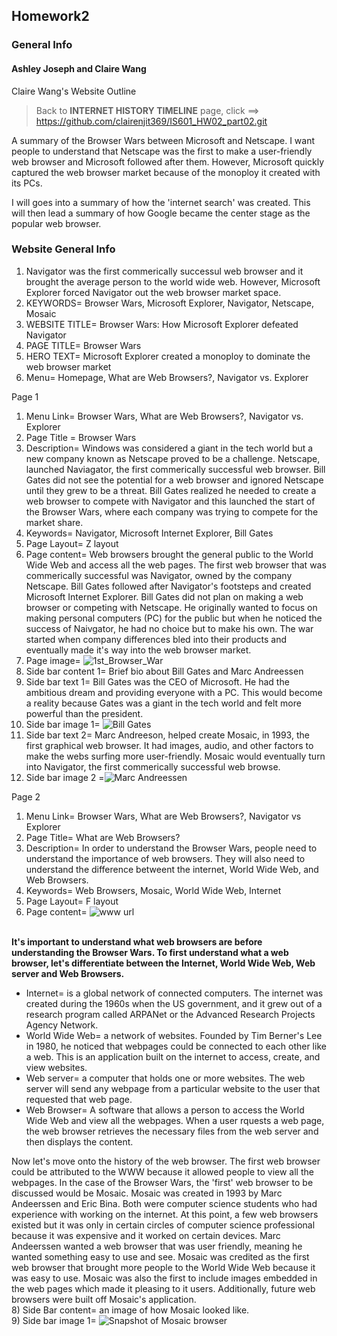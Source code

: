 ## Homework2 

### General Info
#### Ashley Joseph and Claire Wang

Claire Wang's Website Outline
> Back to **INTERNET HISTORY TIMELINE** page, click ==> https://github.com/clairenjit369/IS601_HW02_part02.git

<p> A summary of the Browser Wars between Microsoft and Netscape. I want people to understand that Netscape was the first to make a user-friendly web browser and Microsoft followed after them. However, Microsoft quickly captured the web browser market because of the monoploy it created with its PCs. 

I will goes into a summary of how the 'internet search' was created. This will then lead a summary of how Google became the center stage as the popular web browser. </p>


### Website General Info
1) Navigator was the first commerically successul web browser and it brought the average person to the world wide web. However, Microsoft Explorer forced Navigator out the web browser market space.
2) KEYWORDS= Browser Wars, Microsoft Explorer, Navigator, Netscape, Mosaic
3) WEBSITE TITLE= Browser Wars: How Microsoft Explorer defeated Navigator 
4) PAGE TITLE= Browser Wars
5) HERO TEXT= Microsoft Explorer created a monoploy to dominate the web browser market 
6) Menu= Homepage, What are Web Browsers?, Navigator vs. Explorer


Page 1
1) Menu Link= Browser Wars, What are Web Browsers?, Navigator vs. Explorer
2) Page Title = Browser Wars
3) Description= Windows was considered a giant in the tech world but a new company known as Netscape proved to be a challenge. Netscape, launched Naviagator, the first commerically successful web browser. Bill Gates did not see the potential for a web browser and ignored Netscape until they grew to be a threat. Bill Gates realized he needed to create a web browser to compete with Navigator and this launched the start of the Browser Wars, where each company was trying to compete for the market share.
4) Keywords= Navigator, Microsoft Internet Explorer, Bill Gates  
5) Page Layout= Z layout
6) Page content= Web browsers brought the general public to the World Wide Web and access all the web pages. The first web browser that was commerically successful was Navigator, owned by the company Netscape. Bill Gates followed after Navigator's footsteps and created Microsoft Internet Explorer. Bill Gates did not plan on making a web browser or competing with Netscape. He originally wanted to focus on making personal computers (PC) for the public but when he noticed the success of Naivgator, he had no choice but to make his own. The war started when company differences bled into their products and eventually made it's way into the web browser market. <br>
7) Page image= ![1st_Browser_War](https://user-images.githubusercontent.com/85362067/122263176-22477980-cea4-11eb-9049-c3476c7e7f56.jpg)
8) Side bar content 1= Brief bio about Bill Gates and Marc Andreessen 
9) Side bar text 1= Bill Gates was the CEO of Microsoft. He had the ambitious dream and providing everyone with a PC. This would become a reality because Gates was a giant in the tech world and felt more powerful than the president. 
10) Side bar image 1= ![Bill Gates](https://user-images.githubusercontent.com/85362067/122264018-1314fb80-cea5-11eb-9f20-a203e119fa15.jpg)
11) Side bar text 2= Marc Andreeson, helped create Mosaic, in 1993, the first graphical web browser. It had images, audio, and other factors to make the webs surfing more user-friendly. Mosaic would eventually turn into Navigator, the first commerically successful web browse. 
12) Side bar image 2 =![Marc Andreessen](https://user-images.githubusercontent.com/85362067/122264205-435c9a00-cea5-11eb-833f-32d5444db322.jpg)

Page 2
1) Menu Link= Browser Wars, What are Web Browsers?, Navigator vs Explorer
2) Page Title= What are Web Browsers?
3) Description= In order to understand the Browser Wars, people need to understand the importance of web browsers. They will also need to understand the difference betweent the internet, World Wide Web, and Web Browsers. 
4) Keywords= Web Browsers, Mosaic, World Wide Web, Internet
5) Page Layout= F layout
6) Page content= ![www url](https://user-images.githubusercontent.com/85362067/122461025-d28ab000-cf80-11eb-873a-79ae83a0960b.jpg)

<br> **It's important to understand what web browsers are before understanding the Browser Wars. To first understand what a web browser, let's differentiate between the Internet, World Wide Web, Web server and Web Browsers.** <br>

+ Internet= is a global network of connected computers. The internet was created during the 1960s when the US government, and it grew out of a research program called ARPANet or the Advanced Research Projects Agency Network. <br>
+ World Wide Web= a network of websites. Founded by Tim Berner's Lee in 1980, he noticed that webpages could be connected to each other like a web. This is an application built on the internet to access, create, and view websites. <br>
+ Web server= a computer that holds one or more websites. The web server will send any webpage from a particular website to the user that requested that web page. <br>
+ Web Browser= A software that allows a person to access the World Wide Web and view all the webpages. When a user rquests a web page, the web browser retrieves the necessary files from the web server and then displays the content. <br>

Now let's move onto the history of the web browser. The first web browser could be attributed to the WWW because it allowed people to view all the webpages. In the case of the Browser Wars, the 'first' web browser to be discussed would be Mosaic. Mosaic was created in 1993 by Marc Andeerssen and Eric Bina. Both were computer science students who had experience with working on the internet. At this point, a few web browsers existed but it was only in certain circles of computer science professional because it was expensive and it worked on certain devices. Marc Andeerssen wanted a web browser that was user friendly, meaning he wanted something easy to use and see. Mosaic was credited as the first web browser that brought more people to the World Wide Web because it was easy to use. Mosaic was also the first to include images embedded in the web pages which made it pleasing to it users. Additionally, future web browsers were built off Mosaic's application. <br>
8) Side Bar content= an image of how Mosaic looked like. <br>
9) Side bar image 1= ![Snapshot of Mosaic browser](https://user-images.githubusercontent.com/85362067/122461648-9efc5580-cf81-11eb-9d76-0725788625aa.jpg)


